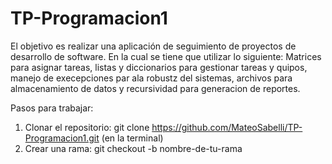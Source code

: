 # TP-Programacion1

El objetivo es realizar una aplicación de seguimiento de proyectos de desarrollo de software. En la cual se tiene que utilizar lo siguiente: Matrices para asignar tareas, listas y diccionarios para gestionar tareas y quipos, manejo de execepciones par ala robustz del sistemas, archivos para almacenamiento de datos y recursividad para generacion de reportes.

Pasos para trabajar:

1. Clonar el repositorio: git clone https://github.com/MateoSabelli/TP-Programacion1.git (en la terminal)
2. Crear una rama: git checkout -b nombre-de-tu-rama
